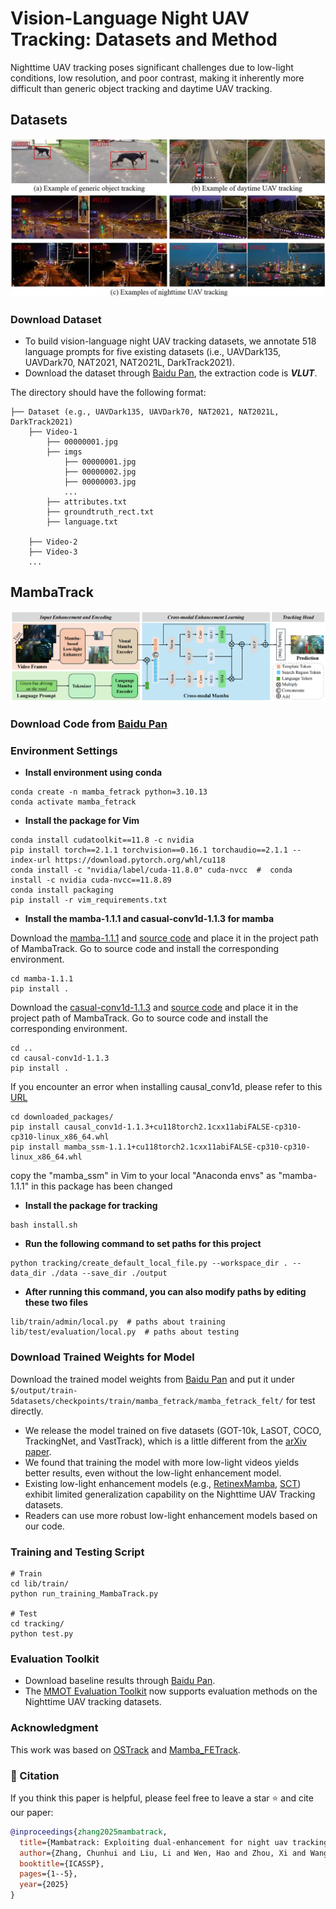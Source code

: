 # Vision-Language Night UAV Tracking: Datasets and Method
Nighttime UAV tracking poses significant challenges due to low-light conditions, low resolution, and poor contrast, making it inherently more difficult than generic object tracking and daytime UAV tracking.


## Datasets
![image](https://github.com/983632847/Awesome-Multimodal-Object-Tracking/blob/main/Nighttime_UAV_Tracking/imgs/Nighttime_UAV_Tracking.png)

### Download Dataset
- To build vision-language night UAV tracking datasets, we annotate 518 language prompts for five existing datasets (i.e., UAVDark135, UAVDark70, NAT2021, NAT2021L, DarkTrack2021).
- Download the dataset through [Baidu Pan](https://pan.baidu.com/s/1ABd-OFuKRrBHKgmub1gwkw?pwd=VLUT), the extraction code is ***VLUT***.

The directory should have the following format:
```
├── Dataset (e.g., UAVDark135, UAVDark70, NAT2021, NAT2021L, DarkTrack2021)
    ├── Video-1
        ├── 00000001.jpg
        ├── imgs
            ├── 00000001.jpg
            ├── 00000002.jpg
            ├── 00000003.jpg
            ...
        ├── attributes.txt
        ├── groundtruth_rect.txt
        ├── language.txt

    ├── Video-2
    ├── Video-3
    ...
```


## MambaTrack

![image](https://github.com/983632847/Awesome-Multimodal-Object-Tracking/blob/main/Nighttime_UAV_Tracking/imgs/MambaTrack.png)

### Download Code from [Baidu Pan](https://pan.baidu.com/s/1Ie4wLPVYGncIaBfjcZSd_Q?pwd=Mamb)

### Environment Settings 
* **Install environment using conda**
```
conda create -n mamba_fetrack python=3.10.13
conda activate mamba_fetrack
```


 * **Install the package for Vim**
```
conda install cudatoolkit==11.8 -c nvidia   
pip install torch==2.1.1 torchvision==0.16.1 torchaudio==2.1.1 --index-url https://download.pytorch.org/whl/cu118   
conda install -c "nvidia/label/cuda-11.8.0" cuda-nvcc  #  conda install -c nvidia cuda-nvcc==11.8.89
conda install packaging  
pip install -r vim_requirements.txt  
```
* **Install the mamba-1.1.1 and casual-conv1d-1.1.3 for mamba**

Download the [mamba-1.1.1](https://github.com/state-spaces/mamba/releases/download/v1.1.1/mamba_ssm-1.1.1+cu118torch2.1cxx11abiFALSE-cp310-cp310-linux_x86_64.whl) and [source code](https://github.com/state-spaces/mamba/archive/refs/tags/v1.1.1.zip) and place it in the project path of MambaTrack. Go to source code and install the corresponding environment.
```
cd mamba-1.1.1
pip install .
```

Download the [casual-conv1d-1.1.3](https://github.com/Dao-AILab/causal-conv1d/releases/download/v1.1.3/causal_conv1d-1.1.3+cu118torch2.1cxx11abiFALSE-cp310-cp310-linux_x86_64.whl) and [source code](https://github.com/Dao-AILab/causal-conv1d/archive/refs/tags/v1.1.3.zip) and place it in the project path of MambaTrack.  Go to source code and install the corresponding environment.
```
cd ..
cd causal-conv1d-1.1.3
pip install .
```

If you encounter an error when installing causal_conv1d, please refer to this [URL](https://blog.csdn.net/weixin_45667052/article/details/136311600)
```
cd downloaded_packages/
pip install causal_conv1d-1.1.3+cu118torch2.1cxx11abiFALSE-cp310-cp310-linux_x86_64.whl
pip install mamba_ssm-1.1.1+cu118torch2.1cxx11abiFALSE-cp310-cp310-linux_x86_64.whl 
```  

copy the "mamba_ssm" in Vim to your local "Anaconda envs" as "mamba-1.1.1" in this package has been changed


* **Install the package for tracking**
```
bash install.sh
```

* **Run the following command to set paths for this project**
```
python tracking/create_default_local_file.py --workspace_dir . --data_dir ./data --save_dir ./output
```

* **After running this command, you can also modify paths by editing these two files**
```
lib/train/admin/local.py  # paths about training
lib/test/evaluation/local.py  # paths about testing
```


### Download Trained Weights for Model 
Download the trained model weights from [Baidu Pan](https://pan.baidu.com/s/1Ie4wLPVYGncIaBfjcZSd_Q?pwd=Mamb) and put it under `$/output/train-5datasets/checkpoints/train/mamba_fetrack/mamba_fetrack_felt/` for test directly.

* We release the model trained on five datasets (GOT-10k, LaSOT, COCO, TrackingNet, and VastTrack), which is a little different from the [arXiv paper](https://arxiv.org/abs/2411.15761).
* We found that training the model with more low-light videos yields better results, even without the low-light enhancement model.
* Existing low-light enhancement models (e.g., [RetinexMamba](https://github.com/YhuoyuH/RetinexMamba), [SCT](https://github.com/vision4robotics/SCT)) exhibit limited generalization capability on the Nighttime UAV Tracking datasets.
* Readers can use more robust low-light enhancement models based on our code.


### Training and Testing Script 
```
# Train
cd lib/train/
python run_training_MambaTrack.py

# Test
cd tracking/
python test.py
```


### Evaluation Toolkit 
* Download baseline results through [Baidu Pan](https://pan.baidu.com/s/1bhCRBOrDr6CnfKI-lJ_87g?pwd=VLS2). 
* The [MMOT Evaluation Toolkit](https://github.com/983632847/Awesome-Multimodal-Object-Tracking/tree/main/MMOT_Evaluation_Toolkit) now supports evaluation methods on the Nighttime UAV tracking datasets.


### Acknowledgment 
This work was based on [OSTrack](https://github.com/botaoye/OSTrack) and [Mamba_FETrack](https://github.com/Event-AHU/Mamba_FETrack).


### :newspaper: Citation 
If you think this paper is helpful, please feel free to leave a star ⭐ and cite our paper:
```bibtex
@inproceedings{zhang2025mambatrack,
  title={Mambatrack: Exploiting dual-enhancement for night uav tracking},
  author={Zhang, Chunhui and Liu, Li and Wen, Hao and Zhou, Xi and Wang, Yanfeng},
  booktitle={ICASSP},
  pages={1--5},
  year={2025}
}
```






